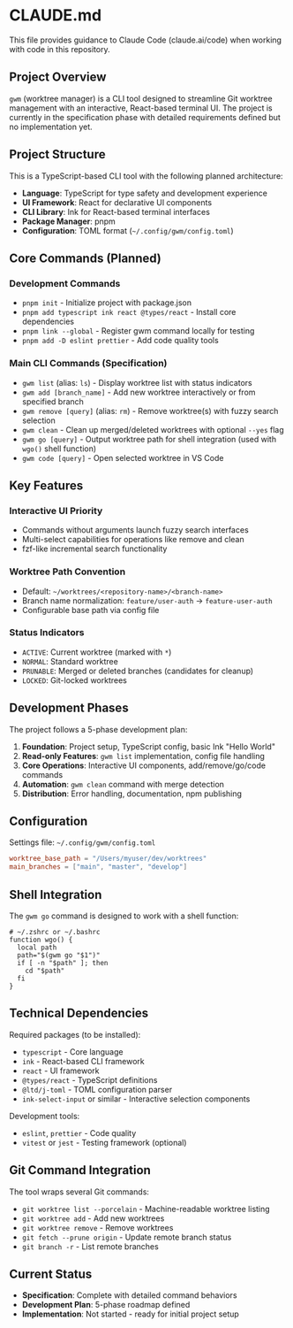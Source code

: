 # CLAUDE.md

This file provides guidance to Claude Code (claude.ai/code) when working with code in this repository.

## Project Overview

`gwm` (worktree manager) is a CLI tool designed to streamline Git worktree management with an interactive, React-based terminal UI. The project is currently in the specification phase with detailed requirements defined but no implementation yet.

## Project Structure

This is a TypeScript-based CLI tool with the following planned architecture:

- **Language**: TypeScript for type safety and development experience
- **UI Framework**: React for declarative UI components
- **CLI Library**: Ink for React-based terminal interfaces
- **Package Manager**: pnpm
- **Configuration**: TOML format (`~/.config/gwm/config.toml`)

## Core Commands (Planned)

### Development Commands

- `pnpm init` - Initialize project with package.json
- `pnpm add typescript ink react @types/react` - Install core dependencies
- `pnpm link --global` - Register gwm command locally for testing
- `pnpm add -D eslint prettier` - Add code quality tools

### Main CLI Commands (Specification)

- `gwm list` (alias: `ls`) - Display worktree list with status indicators
- `gwm add [branch_name]` - Add new worktree interactively or from specified branch
- `gwm remove [query]` (alias: `rm`) - Remove worktree(s) with fuzzy search selection
- `gwm clean` - Clean up merged/deleted worktrees with optional `--yes` flag
- `gwm go [query]` - Output worktree path for shell integration (used with `wgo()` shell function)
- `gwm code [query]` - Open selected worktree in VS Code

## Key Features

### Interactive UI Priority

- Commands without arguments launch fuzzy search interfaces
- Multi-select capabilities for operations like remove and clean
- fzf-like incremental search functionality

### Worktree Path Convention

- Default: `~/worktrees/<repository-name>/<branch-name>`
- Branch name normalization: `feature/user-auth` → `feature-user-auth`
- Configurable base path via config file

### Status Indicators

- `ACTIVE`: Current worktree (marked with `*`)
- `NORMAL`: Standard worktree
- `PRUNABLE`: Merged or deleted branches (candidates for cleanup)
- `LOCKED`: Git-locked worktrees

## Development Phases

The project follows a 5-phase development plan:

1. **Foundation**: Project setup, TypeScript config, basic Ink "Hello World"
2. **Read-only Features**: `gwm list` implementation, config file handling
3. **Core Operations**: Interactive UI components, add/remove/go/code commands
4. **Automation**: `gwm clean` command with merge detection
5. **Distribution**: Error handling, documentation, npm publishing

## Configuration

Settings file: `~/.config/gwm/config.toml`

```toml
worktree_base_path = "/Users/myuser/dev/worktrees"
main_branches = ["main", "master", "develop"]
```

## Shell Integration

The `gwm go` command is designed to work with a shell function:

```shell
# ~/.zshrc or ~/.bashrc
function wgo() {
  local path
  path="$(gwm go "$1")"
  if [ -n "$path" ]; then
    cd "$path"
  fi
}
```

## Technical Dependencies

Required packages (to be installed):

- `typescript` - Core language
- `ink` - React-based CLI framework
- `react` - UI framework
- `@types/react` - TypeScript definitions
- `@ltd/j-toml` - TOML configuration parser
- `ink-select-input` or similar - Interactive selection components

Development tools:

- `eslint`, `prettier` - Code quality
- `vitest` or `jest` - Testing framework (optional)

## Git Command Integration

The tool wraps several Git commands:

- `git worktree list --porcelain` - Machine-readable worktree listing
- `git worktree add` - Add new worktrees
- `git worktree remove` - Remove worktrees
- `git fetch --prune origin` - Update remote branch status
- `git branch -r` - List remote branches

## Current Status

- **Specification**: Complete with detailed command behaviors
- **Development Plan**: 5-phase roadmap defined
- **Implementation**: Not started - ready for initial project setup
